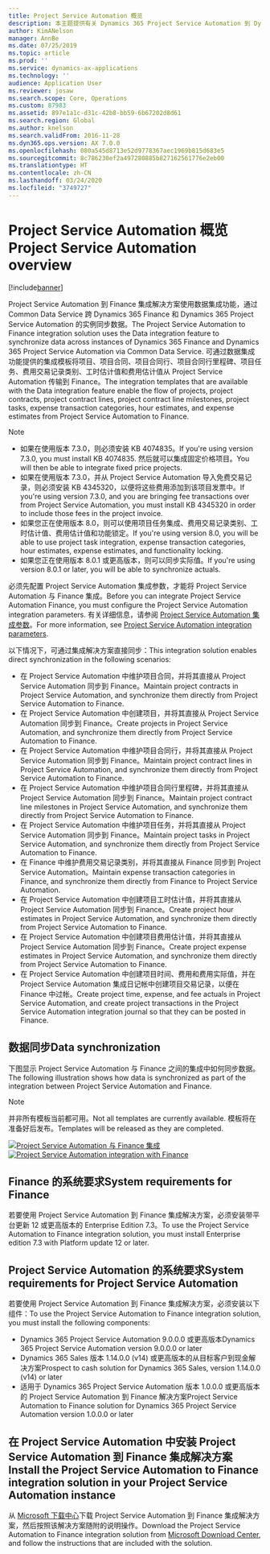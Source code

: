 ```yaml
---
title: Project Service Automation 概览
description: 本主题提供有关 Dynamics 365 Project Service Automation 到 Dynamics 365 Finance 集成解决方案的信息。
author: KimANelson
manager: AnnBe
ms.date: 07/25/2019
ms.topic: article
ms.prod: ''
ms.service: dynamics-ax-applications
ms.technology: ''
audience: Application User
ms.reviewer: josaw
ms.search.scope: Core, Operations
ms.custom: 87983
ms.assetid: 897e1a1c-d31c-42b8-bb59-6b67202d8d61
ms.search.region: Global
ms.author: knelson
ms.search.validFrom: 2016-11-28
ms.dyn365.ops.version: AX 7.0.0
ms.openlocfilehash: 080a545d8713e52d9778367aec1969b815d683e5
ms.sourcegitcommit: 8c786230ef2a497280885b827162561776e2eb00
ms.translationtype: HT
ms.contentlocale: zh-CN
ms.lasthandoff: 03/24/2020
ms.locfileid: "3749727"
---
```

# <a name="project-service-automation-overview"></a><span data-ttu-id="14453-103">Project Service Automation 概览</span><span class="sxs-lookup"><span data-stu-id="14453-103">Project Service Automation overview</span></span>

[!include[banner](../includes/banner.md)]

<span data-ttu-id="14453-104">Project Service Automation 到 Finance 集成解决方案使用数据集成功能，通过 Common Data Service 跨 Dynamics 365 Finance 和 Dynamics 365 Project Service Automation 的实例同步数据。</span><span class="sxs-lookup"><span data-stu-id="14453-104">The Project Service Automation to Finance integration solution uses the Data integration feature to synchronize data across instances of Dynamics 365 Finance and Dynamics 365 Project Service Automation via Common Data Service.</span></span> <span data-ttu-id="14453-105">可通过数据集成功能提供的集成模板将项目、项目合同、项目合同行、项目合同行里程碑、项目任务、费用交易记录类别、工时估计值和费用估计值从 Project Service Automation 传输到 Finance。</span><span class="sxs-lookup"><span data-stu-id="14453-105">The integration templates that are available with the Data integration feature enable the flow of projects, project contracts, project contract lines, project contract line milestones, project tasks, expense transaction categories, hour estimates, and expense estimates from Project Service Automation to Finance.</span></span>

> [!NOTE]
> - <span data-ttu-id="14453-106">如果在使用版本 7.3.0，则必须安装 KB 4074835。</span><span class="sxs-lookup"><span data-stu-id="14453-106">If you're using version 7.3.0, you must install KB 4074835.</span></span> <span data-ttu-id="14453-107">然后就可以集成固定价格项目。</span><span class="sxs-lookup"><span data-stu-id="14453-107">You will then be able to integrate fixed price projects.</span></span>
> - <span data-ttu-id="14453-108">如果在使用版本 7.3.0，并从 Project Service Automation 导入免费交易记录，则必须安装 KB 4345320，以便将这些费用添加到该项目发票中。</span><span class="sxs-lookup"><span data-stu-id="14453-108">If you're using version 7.3.0, and you are bringing fee transactions over from Project Service Automation, you must install KB 4345320 in order to include those fees in the project invoice.</span></span>
> - <span data-ttu-id="14453-109">如果您正在使用版本 8.0，则可以使用项目任务集成、费用交易记录类别、工时估计值、费用估计值和功能锁定。</span><span class="sxs-lookup"><span data-stu-id="14453-109">If you're using version 8.0, you will be able to use project task integration, expense transaction categories, hour estimates, expense estimates, and functionality locking.</span></span>
> - <span data-ttu-id="14453-110">如果您正在使用版本 8.0.1 或更高版本，则可以同步实际值。</span><span class="sxs-lookup"><span data-stu-id="14453-110">If you're using version 8.0.1 or later, you will be able to synchronize actuals.</span></span>

<span data-ttu-id="14453-111">必须先配置 Project Service Automation 集成参数，才能将 Project Service Automation 与 Finance 集成。</span><span class="sxs-lookup"><span data-stu-id="14453-111">Before you can integrate Project Service Automation Finance, you must configure the Project Service Automation integration parameters.</span></span> <span data-ttu-id="14453-112">有关详细信息，请参阅 [Project Service Automation 集成参数](PSA-parameters.md)。</span><span class="sxs-lookup"><span data-stu-id="14453-112">For more information, see [Project Service Automation integration parameters](PSA-parameters.md).</span></span>

<span data-ttu-id="14453-113">以下情况下，可通过集成解决方案直接同步：</span><span class="sxs-lookup"><span data-stu-id="14453-113">This integration solution enables direct synchronization in the following scenarios:</span></span>

- <span data-ttu-id="14453-114">在 Project Service Automation 中维护项目合同，并将其直接从 Project Service Automation 同步到 Finance。</span><span class="sxs-lookup"><span data-stu-id="14453-114">Maintain project contracts in Project Service Automation, and synchronize them directly from Project Service Automation to Finance.</span></span>
- <span data-ttu-id="14453-115">在 Project Service Automation 中创建项目，并将其直接从 Project Service Automation 同步到 Finance。</span><span class="sxs-lookup"><span data-stu-id="14453-115">Create projects in Project Service Automation, and synchronize them directly from Project Service Automation to Finance.</span></span>
- <span data-ttu-id="14453-116">在 Project Service Automation 中维护项目合同行，并将其直接从 Project Service Automation 同步到 Finance。</span><span class="sxs-lookup"><span data-stu-id="14453-116">Maintain project contract lines in Project Service Automation, and synchronize them directly from Project Service Automation to Finance.</span></span>
- <span data-ttu-id="14453-117">在 Project Service Automation 中维护项目合同行里程碑，并将其直接从 Project Service Automation 同步到 Finance。</span><span class="sxs-lookup"><span data-stu-id="14453-117">Maintain project contract line milestones in Project Service Automation, and synchronize them directly from Project Service Automation to Finance.</span></span>
- <span data-ttu-id="14453-118">在 Project Service Automation 中维护项目任务，并将其直接从 Project Service Automation 同步到 Finance。</span><span class="sxs-lookup"><span data-stu-id="14453-118">Maintain project tasks in Project Service Automation, and synchronize them directly from Project Service Automation to Finance.</span></span>
- <span data-ttu-id="14453-119">在 Finance 中维护费用交易记录类别，并将其直接从 Finance 同步到 Project Service Automation。</span><span class="sxs-lookup"><span data-stu-id="14453-119">Maintain expense transaction categories in Finance, and synchronize them directly from Finance to Project Service Automation.</span></span>
- <span data-ttu-id="14453-120">在 Project Service Automation 中创建项目工时估计值，并将其直接从 Project Service Automation 同步到 Finance。</span><span class="sxs-lookup"><span data-stu-id="14453-120">Create project hour estimates in Project Service Automation, and synchronize them directly from Project Service Automation to Finance.</span></span>
- <span data-ttu-id="14453-121">在 Project Service Automation 中创建项目费用估计值，并将其直接从 Project Service Automation 同步到 Finance。</span><span class="sxs-lookup"><span data-stu-id="14453-121">Create project expense estimates in Project Service Automation, and synchronize them directly from Project Service Automation to Finance.</span></span>
- <span data-ttu-id="14453-122">在 Project Service Automation 中创建项目时间、费用和费用实际值，并在 Project Service Automation 集成日记帐中创建项目交易记录，以便在 Finance 中过帐。</span><span class="sxs-lookup"><span data-stu-id="14453-122">Create project time, expense, and fee actuals in Project Service Automation, and create project transactions in the Project Service Automation integration journal so that they can be posted in Finance.</span></span>

## <a name="data-synchronization"></a><span data-ttu-id="14453-123">数据同步</span><span class="sxs-lookup"><span data-stu-id="14453-123">Data synchronization</span></span>

<span data-ttu-id="14453-124">下图显示 Project Service Automation 与 Finance 之间的集成中如何同步数据。</span><span class="sxs-lookup"><span data-stu-id="14453-124">The following illustration shows how data is synchronized as part of the integration between Project Service Automation and Finance.</span></span>

> [!NOTE]
> <span data-ttu-id="14453-125">并非所有模板当前都可用。</span><span class="sxs-lookup"><span data-stu-id="14453-125">Not all templates are currently available.</span></span> <span data-ttu-id="14453-126">模板将在准备好后发布。</span><span class="sxs-lookup"><span data-stu-id="14453-126">Templates will be released as they are completed.</span></span>

<span data-ttu-id="14453-127">[![Project Service Automation 与 Finance 集成](./media/PSA-integration.png)](./media/PSA-integration.png)</span><span class="sxs-lookup"><span data-stu-id="14453-127">[![Project Service Automation integration with Finance](./media/PSA-integration.png)](./media/PSA-integration.png)</span></span>

## <a name="system-requirements-for-finance"></a><span data-ttu-id="14453-128">Finance 的系统要求</span><span class="sxs-lookup"><span data-stu-id="14453-128">System requirements for Finance</span></span>

<span data-ttu-id="14453-129">若要使用 Project Service Automation 到 Finance 集成解决方案，必须安装带平台更新 12 或更高版本的 Enterprise Edition 7.3。</span><span class="sxs-lookup"><span data-stu-id="14453-129">To use the Project Service Automation to Finance integration solution, you must install Enterprise edition 7.3 with Platform update 12 or later.</span></span>

## <a name="system-requirements-for-project-service-automation"></a><span data-ttu-id="14453-130">Project Service Automation 的系统要求</span><span class="sxs-lookup"><span data-stu-id="14453-130">System requirements for Project Service Automation</span></span>

<span data-ttu-id="14453-131">若要使用 Project Service Automation 到 Finance 集成解决方案，必须安装以下组件：</span><span class="sxs-lookup"><span data-stu-id="14453-131">To use the Project Service Automation to Finance integration solution, you must install the following components:</span></span>

- <span data-ttu-id="14453-132">Dynamics 365 Project Service Automation 9.0.0.0 或更高版本</span><span class="sxs-lookup"><span data-stu-id="14453-132">Dynamics 365 Project Service Automation version 9.0.0.0 or later</span></span>
- <span data-ttu-id="14453-133">Dynamics 365 Sales 版本 1.14.0.0 (v14) 或更高版本的从目标客户到现金解决方案</span><span class="sxs-lookup"><span data-stu-id="14453-133">Prospect to cash solution for Dynamics 365 Sales, version 1.14.0.0 (v14) or later</span></span>
- <span data-ttu-id="14453-134">适用于 Dynamics 365 Project Service Automation 版本 1.0.0.0 或更高版本的 Project Service Automation 到 Finance 解决方案</span><span class="sxs-lookup"><span data-stu-id="14453-134">Project Service Automation to Finance solution for Dynamics 365 Project Service Automation version 1.0.0.0 or later</span></span>

## <a name="install-the-project-service-automation-to-finance-integration-solution-in-your-project-service-automation-instance"></a><span data-ttu-id="14453-135">在 Project Service Automation 中安装 Project Service Automation 到 Finance 集成解决方案</span><span class="sxs-lookup"><span data-stu-id="14453-135">Install the Project Service Automation to Finance integration solution in your Project Service Automation instance</span></span>

<span data-ttu-id="14453-136">从 [Microsoft 下载中心](https://www.microsoft.com/download/details.aspx?id=57016)下载 Project Service Automation 到 Finance 集成解决方案，然后按照该解决方案随附的说明操作。</span><span class="sxs-lookup"><span data-stu-id="14453-136">Download the Project Service Automation to Finance integration solution from [Microsoft Download Center](https://www.microsoft.com/download/details.aspx?id=57016), and follow the instructions that are included with the solution.</span></span>
